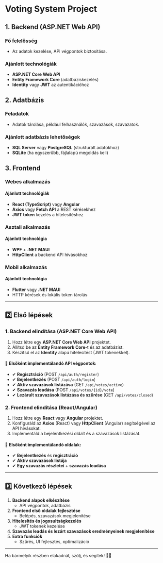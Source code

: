 # Voting System Project

## 1. Backend (ASP.NET Web API)

### Fő felelősség
- Az adatok kezelése, API végpontok biztosítása.

### Ajánlott technológiák
- **ASP.NET Core Web API**
- **Entity Framework Core** (adatbáziskezelés)
- **Identity** vagy **JWT** az autentikációhoz

## 2. Adatbázis

### Feladatok
- Adatok tárolása, például felhasználók, szavazások, szavazatok.

### Ajánlott adatbázis lehetőségek
- **SQL Server** vagy **PostgreSQL** (strukturált adatokhoz)
- **SQLite** (ha egyszerűbb, fájlalapú megoldás kell)

## 3. Frontend

### Webes alkalmazás

#### Ajánlott technológiák
- **React (TypeScript)** vagy **Angular**
- **Axios** vagy **Fetch API** a REST kérésekhez
- **JWT token** kezelés a hitelesítéshez

### Asztali alkalmazás

#### Ajánlott technológia
- **WPF** + **.NET MAUI**
- **HttpClient** a backend API hívásokhoz

### Mobil alkalmazás

#### Ajánlott technológia
- **Flutter** vagy **.NET MAUI**
- HTTP kérések és lokális token tárolás

---

## 2️⃣ Első lépések

### 1. Backend elindítása (ASP.NET Core Web API)

1. Hozz létre egy **ASP.NET Core Web API** projektet.
2. Állítsd be az **Entity Framework Core**-t és az adatbázist.
3. Készítsd el az **Identity** alapú hitelesítést (JWT tokenekkel).

#### 📌 Elsőként implementálandó API végpontok:
- ✔ **Regisztráció** (POST `/api/auth/register`)
- ✔ **Bejelentkezés** (POST `/api/auth/login`)
- ✔ **Aktív szavazások listázása** (GET `/api/votes/active`)
- ✔ **Szavazás leadása** (POST `/api/votes/{id}/vote`)
- ✔ **Lezárult szavazások listázása és szűrése** (GET `/api/votes/closed`)

### 2. Frontend elindítása (React/Angular)

1. Hozz létre egy **React** vagy **Angular** projektet.
2. Konfiguráld az **Axios** (React) vagy **HttpClient** (Angular) segítségével az API hívásokat.
3. Implementáld a bejelentkezési oldalt és a szavazások listázását.

#### 📌 Elsőként implementálandó oldalak:
- ✔ **Bejelentkezés** és **regisztráció**
- ✔ **Aktív szavazások listája**
- ✔ **Egy szavazás részletei** + **szavazás leadása**

---

## 3️⃣ Következő lépések

1. **Backend alapok elkészítése**
   - API végpontok, adatbázis
2. **Frontend első oldalak fejlesztése**
   - Belépés, szavazások megjelenítése
3. **Hitelesítés és jogosultságkezelés**
   - JWT tokenek kezelése
4. **Szavazás leadás és lezárt szavazások eredményeinek megjelenítése**
5. **Extra funkciók**
   - Szűrés, UI fejlesztés, optimalizáció

---

Ha bármelyik részben elakadnál, szólj, és segítek! 🚀😊
